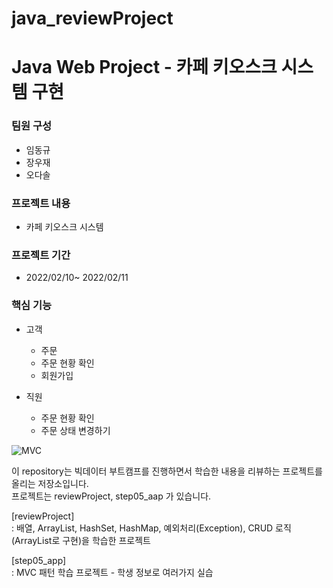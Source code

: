 # java_reviewProject
Java Web Project - 카페 키오스크 
시스템 구현
==
### 팀원 구성
- 임동규
- 장우재
- 오다솔
  
### 프로젝트 내용
- 카페 키오스크 시스템

### 프로젝트 기간
- 2022/02/10~ 2022/02/11

### 핵심 기능
- 고객
  - 주문
  - 주문 현황 확인
  - 회원가입

- 직원
  - 주문 현황 확인
  - 주문 상태 변경하기

![MVC](https://user-images.githubusercontent.com/97461823/154696471-73d62bae-7450-440d-8fdc-21e15e978bc9.JPG)











이 repository는 빅데이터 부트캠프를 진행하면서 학습한 내용을 리뷰하는 프로젝트를 올리는 저장소입니다.  
프로젝트는 reviewProject, step05_aap 가 있습니다.  


[reviewProject]  
: 배열, ArrayList, HashSet, HashMap, 예외처리(Exception), CRUD 로직(ArrayList로 구현)을 학습한 프로젝트

[step05_app]  
: MVC 패턴 학습 프로젝트 - 학생 정보로 여러가지 실습
